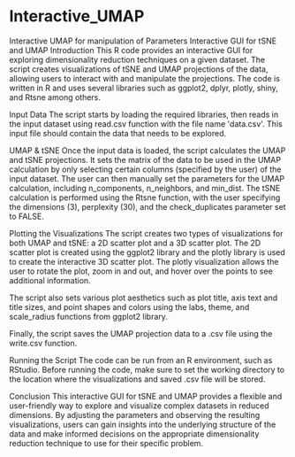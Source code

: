 # Interactive_UMAP
 Interactive UMAP for manipulation of Parameters
Interactive GUI for tSNE and UMAP
Introduction
This R code provides an interactive GUI for exploring dimensionality reduction techniques on a given dataset. The script creates visualizations of tSNE and UMAP projections of the data, allowing users to interact with and manipulate the projections. The code is written in R and uses several libraries such as ggplot2, dplyr, plotly, shiny, and Rtsne among others.

Input Data
The script starts by loading the required libraries, then reads in the input dataset using read.csv function with the file name 'data.csv'. This input file should contain the data that needs to be explored.

UMAP & tSNE
Once the input data is loaded, the script calculates the UMAP and tSNE projections. It sets the matrix of the data to be used in the UMAP calculation by only selecting certain columns (specified by the user) of the input dataset. The user can then manually set the parameters for the UMAP calculation, including n_components, n_neighbors, and min_dist. The tSNE calculation is performed using the Rtsne function, with the user specifying the dimensions (3), perplexity (30), and the check_duplicates parameter set to FALSE.

Plotting the Visualizations
The script creates two types of visualizations for both UMAP and tSNE: a 2D scatter plot and a 3D scatter plot. The 2D scatter plot is created using the ggplot2 library and the plotly library is used to create the interactive 3D scatter plot. The plotly visualization allows the user to rotate the plot, zoom in and out, and hover over the points to see additional information.

The script also sets various plot aesthetics such as plot title, axis text and title sizes, and point shapes and colors using the labs, theme, and scale_radius functions from ggplot2 library.

Finally, the script saves the UMAP projection data to a .csv file using the write.csv function.

Running the Script
The code can be run from an R environment, such as RStudio. Before running the code, make sure to set the working directory to the location where the visualizations and saved .csv file will be stored.

Conclusion
This interactive GUI for tSNE and UMAP provides a flexible and user-friendly way to explore and visualize complex datasets in reduced dimensions. By adjusting the parameters and observing the resulting visualizations, users can gain insights into the underlying structure of the data and make informed decisions on the appropriate dimensionality reduction technique to use for their specific problem.
